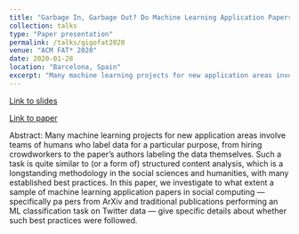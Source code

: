 ```yaml
---
title: "Garbage In, Garbage Out? Do Machine Learning Application Papers in Social Computing Report Where Human-Labeled Training Data Comes From?"
collection: talks
type: "Paper presentation"
permalink: /talks/gigofat2020
venue: "ACM FAT* 2020"
date: 2020-01-28
location: "Barcelona, Spain"
excerpt: "Many machine learning projects for new application areas involve teams of humans who label data for a particular purpose, from hiring crowdworkers to the paper’s authors labeling the data themselves. Such a task is quite similar to (or a form of) structured content analysis, which is a longstanding methodology in the social sciences and humanities, with many established best practices. In this paper, we investigate to what extent a sample of machine learning application papers in social computing — specifically pa pers from ArXiv and traditional publications performing an ML classification task on Twitter data — give specific details about whether such best practices were followed."
---
```

[Link to slides](https://stuartgeiger.com/assets/gigofat2020_slides.pdf)

[Link to paper](https://arxiv.org/abs/1912.08320)

Abstract: Many machine learning projects for new application areas involve teams of humans who label data for a particular purpose, from hiring crowdworkers to the paper’s authors labeling the data themselves. Such a task is quite similar to (or a form of) structured content analysis, which is a longstanding methodology in the social sciences and humanities, with many established best practices. In this paper, we investigate to what extent a sample of machine learning application papers in social computing — specifically pa pers from ArXiv and traditional publications performing an ML classification task on Twitter data — give specific details about whether such best practices were followed.

